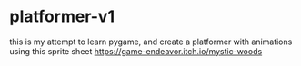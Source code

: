 # platformer-v1
 this is my attempt to learn pygame, and create a platformer with animations using this sprite sheet https://game-endeavor.itch.io/mystic-woods
